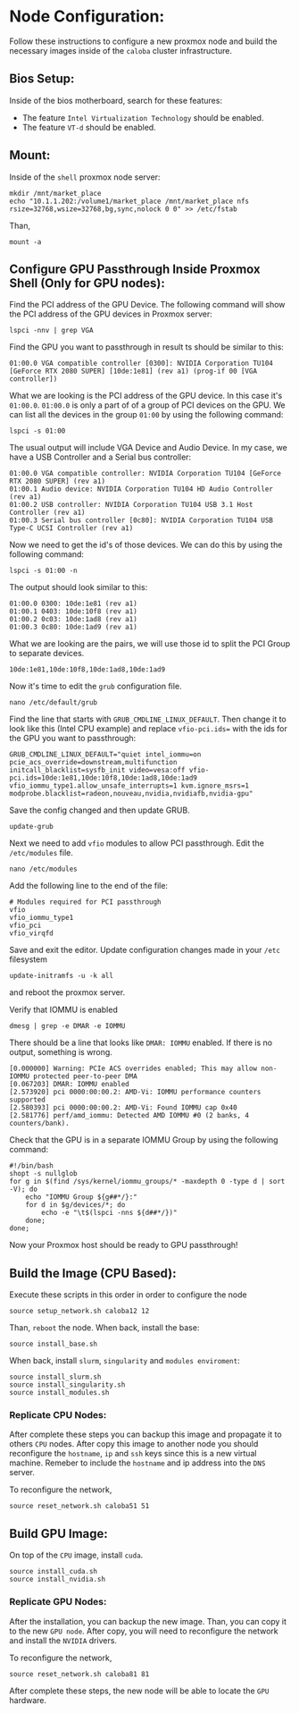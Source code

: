 
# Node Configuration:

Follow these instructions to configure a new proxmox node and build the necessary
images inside of the `caloba` cluster infrastructure.

## Bios Setup:

Inside of the bios motherboard, search for these features:

- The feature `Intel Virtualization Technology` should be enabled.
- The feature `VT-d` should be enabled.

## Mount:

Inside of the `shell` proxmox node server:

```
mkdir /mnt/market_place
echo "10.1.1.202:/volume1/market_place /mnt/market_place nfs rsize=32768,wsize=32768,bg,sync,nolock 0 0" >> /etc/fstab
```

Than,

```
mount -a
```


## Configure GPU Passthrough Inside Proxmox Shell (Only for GPU nodes):


Find the PCI address of the GPU Device. The following command will show the PCI address of the GPU devices in Proxmox server:

```
lspci -nnv | grep VGA
```

Find the GPU you want to passthrough in result ts should be similar to this:

```
01:00.0 VGA compatible controller [0300]: NVIDIA Corporation TU104 [GeForce RTX 2080 SUPER] [10de:1e81] (rev a1) (prog-if 00 [VGA controller])
```

What we are looking is the PCI address of the GPU device. In this case it's `01:00.0`.
`01:00.0` is only a part of of a group of PCI devices on the GPU.
We can list all the devices in the group `01:00` by using the following command:


```
lspci -s 01:00
```

The usual output will include VGA Device and Audio Device. In my case, we have a USB Controller and a Serial bus controller:

```
01:00.0 VGA compatible controller: NVIDIA Corporation TU104 [GeForce RTX 2080 SUPER] (rev a1)
01:00.1 Audio device: NVIDIA Corporation TU104 HD Audio Controller (rev a1)
01:00.2 USB controller: NVIDIA Corporation TU104 USB 3.1 Host Controller (rev a1)
01:00.3 Serial bus controller [0c80]: NVIDIA Corporation TU104 USB Type-C UCSI Controller (rev a1)
```

Now we need to get the id's of those devices. We can do this by using the following command:
```
lspci -s 01:00 -n
```

The output should look similar to this:

```
01:00.0 0300: 10de:1e81 (rev a1)
01:00.1 0403: 10de:10f8 (rev a1)
01:00.2 0c03: 10de:1ad8 (rev a1)
01:00.3 0c80: 10de:1ad9 (rev a1)
```

What we are looking are the pairs, we will use those id to split the PCI Group to separate devices.

```
10de:1e81,10de:10f8,10de:1ad8,10de:1ad9
```

Now it's time to edit the `grub` configuration file.

```
nano /etc/default/grub
```

Find the line that starts with `GRUB_CMDLINE_LINUX_DEFAULT`. Then change it to look like this (Intel CPU example) and replace `vfio-pci.ids=` with the ids for the GPU you want to passthrough:

```
GRUB_CMDLINE_LINUX_DEFAULT="quiet intel_iommu=on pcie_acs_override=downstream,multifunction initcall_blacklist=sysfb_init video=vesa:off vfio-pci.ids=10de:1e81,10de:10f8,10de:1ad8,10de:1ad9 vfio_iommu_type1.allow_unsafe_interrupts=1 kvm.ignore_msrs=1 modprobe.blacklist=radeon,nouveau,nvidia,nvidiafb,nvidia-gpu"
```

Save the config changed and then update GRUB.

```
update-grub
```

Next we need to add `vfio` modules to allow PCI passthrough.
Edit the `/etc/modules` file.

```
nano /etc/modules
```

Add the following line to the end of the file:

```
# Modules required for PCI passthrough
vfio
vfio_iommu_type1
vfio_pci
vfio_virqfd
```

Save and exit the editor. Update configuration changes made in your `/etc` filesystem

```
update-initramfs -u -k all
```

and reboot the proxmox server.


Verify that IOMMU is enabled

```
dmesg | grep -e DMAR -e IOMMU
```

There should be a line that looks like `DMAR: IOMMU` enabled. If there is no output, something is wrong.

```
[0.000000] Warning: PCIe ACS overrides enabled; This may allow non-IOMMU protected peer-to-peer DMA
[0.067203] DMAR: IOMMU enabled
[2.573920] pci 0000:00:00.2: AMD-Vi: IOMMU performance counters supported
[2.580393] pci 0000:00:00.2: AMD-Vi: Found IOMMU cap 0x40
[2.581776] perf/amd_iommu: Detected AMD IOMMU #0 (2 banks, 4 counters/bank).
```

Check that the GPU is in a separate IOMMU Group by using the following command:

```
#!/bin/bash
shopt -s nullglob
for g in $(find /sys/kernel/iommu_groups/* -maxdepth 0 -type d | sort -V); do
    echo "IOMMU Group ${g##*/}:"
    for d in $g/devices/*; do
        echo -e "\t$(lspci -nns ${d##*/})"
    done;
done;
```

Now your Proxmox host should be ready to GPU passthrough!






## Build the Image (CPU Based): 

Execute these scripts in this order in order to configure the node

```
source setup_network.sh caloba12 12
```

Than, `reboot` the node. When back, install the base:

```
source install_base.sh
```

When back, install `slurm`, `singularity` and `modules enviroment`:

```
source install_slurm.sh
source install_singularity.sh
source install_modules.sh
```

### Replicate CPU Nodes:

After complete these steps you can backup this image and propagate it to others
`CPU` nodes. After copy this image to another node you should reconfigure the 
`hostname`, `ip` and `ssh` keys since this is a new virtual machine. Remeber to
include the `hostname` and ip address into the `DNS` server.

To reconfigure the network,

```
source reset_network.sh caloba51 51
```

## Build GPU Image:

On top of the `CPU` image, install `cuda`.

```
source install_cuda.sh
source install_nvidia.sh

```

### Replicate GPU Nodes:

After the installation, you can backup the new image. Than, you can copy 
it to the new `GPU node`. After copy, you will need to reconfigure the
network and install the `NVIDIA` drivers.

To reconfigure the network,

```
source reset_network.sh caloba81 81
```


After complete these steps, the new node will be able to locate the
`GPU` hardware.
